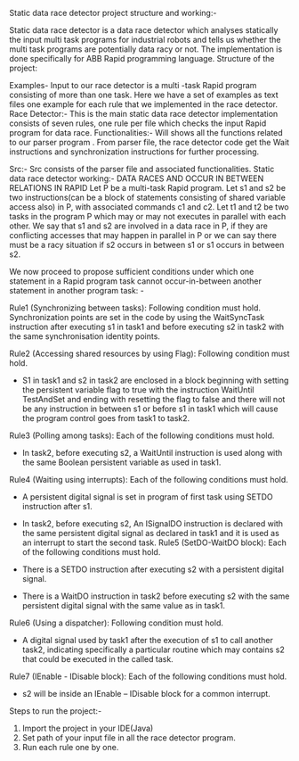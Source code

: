 Static data race detector project structure and working:-

Static data race detector is a data race detector which analyses statically the input multi task programs for industrial robots and tells us whether the multi task programs are potentially data racy or not. The implementation is done specifically for ABB Rapid programming language.
Structure of the project:

Examples-
Input to our race detector is a multi -task Rapid program consisting of more than one task. Here we have a set of examples as text files one example for each rule that we implemented in the race detector.
Race Detector:-
This is the main static data race detector implementation consists of seven rules, one rule per file which checks the input Rapid program for data race.
Functionalities:-
Will shows all the functions related to our parser program . From parser file, the race detector code get the Wait instructions and synchronization instructions  for further processing.

Src:-
Src consists of the parser file and associated functionalities.
Static data race detector working:-
DATA RACES AND OCCUR IN BETWEEN RELATIONS IN RAPID
Let P be a multi-task Rapid program. Let s1 and s2 be two instructions(can be a block of statements consisting of shared variable access also) in P, with associated commands c1 and c2. Let t1 and t2 be two tasks in the program P which may or may not executes in parallel with each other. We say that s1 and s2 are involved in a data race in P, if they are conflicting accesses that may happen in parallel in P or we can say there must be a racy situation if s2 occurs in between s1 or s1 occurs in between s2.

We now proceed to propose sufficient conditions under which one statement in a Rapid program task cannot occur-in-between another statement in another program task: -

Rule1 (Synchronizing between tasks): Following condition must hold.
Synchronization points are set in the code by using the WaitSyncTask instruction after executing s1 in task1 and before executing s2 in task2 with the same synchronisation identity points.

Rule2 (Accessing shared resources by using Flag): Following condition must hold.
-	S1 in task1 and s2 in task2 are enclosed in a block beginning with setting the persistent variable flag to true with the instruction WaitUntil TestAndSet and ending with resetting the flag to false and there will not be any instruction in between s1 or before s1 in task1 which will cause the program control goes from task1 to task2.

Rule3 (Polling among tasks): Each of the following conditions must hold.
-	In task2, before executing s2, a WaitUntil instruction is used along with the same Boolean persistent variable as used in task1. 

Rule4 (Waiting using interrupts): Each of the following conditions must hold.
-	A persistent  digital signal is set in program of first task using SETDO instruction after s1.
-	In task2, before executing s2, An ISignalDO instruction is declared with the same persistent digital signal as declared in task1 and it is used as an interrupt to start the second task.
Rule5 (SetDO-WaitDO block): Each of the following conditions must hold.

-	There is a SETDO instruction after executing s2 with a persistent digital signal.
-	There is a WaitDO instruction in task2 before executing s2 with the same persistent digital signal with the same value as in task1.

Rule6 (Using a dispatcher): Following condition must hold.
-	A digital signal used by task1 after the execution of s1 to call another task2, indicating specifically a particular routine which may contains s2 that could be executed in the called task.

Rule7 (IEnable - IDisable block): Each of the following conditions must hold.

-	s2 will be inside an IEnable – IDisable block for a common interrupt.


Steps to run the project:-
1) Import the project in your IDE(Java)
2) Set path of your input file in all the race detector program.
3) Run each rule one by one.


